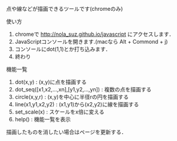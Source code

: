 点や線などが描画できるツールです(chromeのみ)


使い方

1. chromeで http://nola_suz.github.io/javascript にアクセスします．
2. JavaScriptコンソールを開きます.(macなら Alt + Commond + j)
3. コンソールにdot(1,1)とか打ち込みます．
4. 終わり

機能一覧

1. dot(x,y) : (x,y)に点を描画する
2. dot_seq([x1,x2,...,xn],[y1,y2,...,yn]) : 複数の点を描画する
3. circle(x,y,r) : (x,y)を中心に半径rの円を描画する
4. line(x1,y1,x2,y2) : (x1,y1)から(x2,y2)に線を描画する
5. set_scale(x) : スケールをx倍に変える
6. help() : 機能一覧を表示

描画したものを消したい場合はページを更新する．
